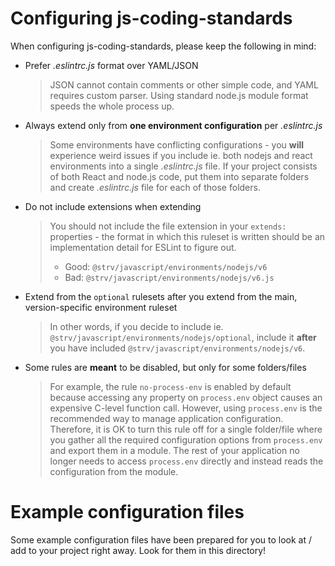 # Configuring js-coding-standards

When configuring js-coding-standards, please keep the following in mind:

- Prefer _.eslintrc.js_ format over YAML/JSON
  > JSON cannot contain comments or other simple code, and YAML requires custom parser. Using standard node.js module format speeds the whole process up.

- Always extend only from **one environment configuration** per _.eslintrc.js_
  > Some environments have conflicting configurations - you **will** experience weird issues if you include ie. both nodejs and react environments into a single _.eslintrc.js_ file.
  > If your project consists of both React and node.js code, put them into separate folders and create _.eslintrc.js_ file for each of those folders.

- Do not include extensions when extending
  > You should not include the file extension in your `extends:` properties - the format in which this ruleset is written should be an implementation detail for ESLint to figure out.
  >
  > - Good: `@strv/javascript/environments/nodejs/v6`
  > - Bad: `@strv/javascript/environments/nodejs/v6.js`

- Extend from the `optional` rulesets after you extend from the main, version-specific environment ruleset
  > In other words, if you decide to include ie. `@strv/javascript/environments/nodejs/optional`, include it **after** you have included `@strv/javascript/environments/nodejs/v6`.

- Some rules are **meant** to be disabled, but only for some folders/files
  > For example, the rule `no-process-env` is enabled by default because accessing any property on `process.env` object causes an expensive C-level function call. However, using `process.env` is the recommended way to manage application configuration. Therefore, it is OK to turn this rule off for a single folder/file where you gather all the required configuration options from `process.env` and export them in a module. The rest of your application no longer needs to access `process.env` directly and instead reads the configuration from the module.

# Example configuration files

Some example configuration files have been prepared for you to look at / add to your project right away. Look for them in this directory!
